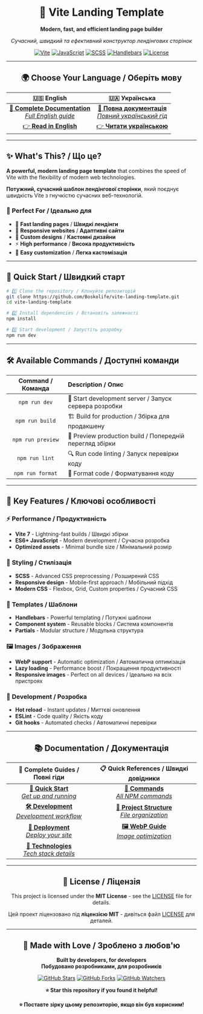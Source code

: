 <div align="center">

# 🚀 Vite Landing Template

**Modern, fast, and efficient landing page builder**

_Сучасний, швидкий та ефективний конструктор лендінгових сторінок_

[![Vite](https://img.shields.io/badge/Vite-646CFF?style=for-the-badge&logo=vite&logoColor=white)](https://vitejs.dev/)
[![JavaScript](https://img.shields.io/badge/JavaScript-F7DF1E?style=for-the-badge&logo=javascript&logoColor=black)](https://developer.mozilla.org/en-US/docs/Web/JavaScript)
[![SCSS](https://img.shields.io/badge/SCSS-CC6699?style=for-the-badge&logo=sass&logoColor=white)](https://sass-lang.com/)
[![Handlebars](https://img.shields.io/badge/Handlebars-F0772B?style=for-the-badge&logo=handlebarsdotjs&logoColor=white)](https://handlebarsjs.com/)
[![License](https://img.shields.io/badge/License-MIT-green?style=for-the-badge)](LICENSE)

</div>

---

<div align="center">

## 🌍 Choose Your Language / Оберіть мову

|                             🇺🇸 **English**                             |                           🇺🇦 **Українська**                            |
| :--------------------------------------------------------------------: | :--------------------------------------------------------------------: |
| [📖 **Complete Documentation**<br/>_Full English guide_](README_EN.md) | [📖 **Повна документація**<br/>_Повний український гід_](README_UA.md) |
|                 [👉 **Read in English**](README_EN.md)                 |               [👉 **Читати українською**](README_UA.md)                |

</div>

---

## ✨ What's This? / Що це?

**A powerful, modern landing page template** that combines the speed of Vite with the flexibility of modern web technologies.

**Потужний, сучасний шаблон лендінгової сторінки**, який поєднує швидкість Vite з гнучкістю сучасних веб-технологій.

### 🎯 Perfect For / Ідеально для

- 🚀 **Fast landing pages** / **Швидкі лендінги**
- 📱 **Responsive websites** / **Адаптивні сайти**
- 🎨 **Custom designs** / **Кастомні дизайни**
- ⚡ **High performance** / **Висока продуктивність**
- 🔧 **Easy customization** / **Легка кастомізація**

---

## 🚀 Quick Start / Швидкий старт

```bash
# 1️⃣ Clone the repository / Клонуйте репозиторій
git clone https://github.com/Boskolife/vite-landing-template.git
cd vite-landing-template

# 2️⃣ Install dependencies / Встановіть залежності
npm install

# 3️⃣ Start development / Запустіть розробку
npm run dev
```

---

## 🛠️ Available Commands / Доступні команди

| Command / Команда | Description / Опис                                       |
| :---------------: | :------------------------------------------------------- |
|   `npm run dev`   | 🚀 Start development server / Запуск сервера розробки    |
|  `npm run build`  | 🏗️ Build for production / Збірка для продакшену          |
| `npm run preview` | 👀 Preview production build / Попередній перегляд збірки |
|  `npm run lint`   | 🔍 Run code linting / Запуск перевірки коду              |
| `npm run format`  | 💅 Format code / Форматування коду                       |

---

## 🎨 Key Features / Ключові особливості

### ⚡ **Performance** / **Продуктивність**

- **Vite 7** - Lightning-fast builds / Швидкі збірки
- **ES6+ JavaScript** - Modern development / Сучасна розробка
- **Optimized assets** - Minimal bundle size / Мінімальний розмір

### 🎨 **Styling** / **Стилізація**

- **SCSS** - Advanced CSS preprocessing / Розширений CSS
- **Responsive design** - Mobile-first approach / Мобільний підхід
- **Modern CSS** - Flexbox, Grid, Custom properties / Сучасний CSS

### 📄 **Templates** / **Шаблони**

- **Handlebars** - Powerful templating / Потужні шаблони
- **Component system** - Reusable blocks / Система компонентів
- **Partials** - Modular structure / Модульна структура

### 🖼️ **Images** / **Зображення**

- **WebP support** - Automatic optimization / Автоматична оптимізація
- **Lazy loading** - Performance boost / Покращення продуктивності
- **Responsive images** - Perfect on all devices / Ідеально на всіх пристроях

### 🔧 **Development** / **Розробка**

- **Hot reload** - Instant updates / Миттєві оновлення
- **ESLint** - Code quality / Якість коду
- **Git hooks** - Automated checks / Автоматичні перевірки

---

<div align="center">

## 📚 Documentation / Документація

|                   📖 **Complete Guides** / **Повні гіди**                    |                    📋 **Quick References** / **Швидкі довідники**                     |
| :--------------------------------------------------------------------------: | :-----------------------------------------------------------------------------------: |
|  [**🚀 Quick Start**<br/>_Get up and running_](docs/guides/QUICK_START.md)   |              [**📝 Commands**<br/>_All NPM commands_](docs/COMMANDS.md)               |
| [**🛠️ Development**<br/>_Development workflow_](docs/guides/DEVELOPMENT.md)  | [**📁 Project Structure**<br/>_File organization_](docs/PROJECT_STRUCTURE_CENTRAL.md) |
|    [**🚀 Deployment**<br/>_Deploy your site_](docs/guides/DEPLOYMENT.md)     |           [**🖼️ WebP Guide**<br/>_Image optimization_](docs/WEBP_GUIDE.md)            |
|          [**🔧 Technologies**<br/>_Tech stack details_](docs/technologies/)           |
</div>

---

<div align="center">

## 📄 License / Ліцензія

This project is licensed under the **MIT License** - see the [LICENSE](LICENSE) file for details.

Цей проект ліцензовано під **ліцензією MIT** - дивіться файл [LICENSE](LICENSE) для деталей.

</div>

---

<div align="center">

## 💝 Made with Love / Зроблено з любов'ю

**Built by developers, for developers**  
**Побудовано розробниками, для розробників**

[![GitHub Stars](https://img.shields.io/github/stars/Boskolife/vite-landing-template?style=social)](https://github.com/Boskolife/vite-landing-template)
[![GitHub Forks](https://img.shields.io/github/forks/Boskolife/vite-landing-template?style=social)](https://github.com/Boskolife/vite-landing-template/fork)
[![GitHub Watchers](https://img.shields.io/github/watchers/Boskolife/vite-landing-template?style=social)](https://github.com/Boskolife/vite-landing-template)

**⭐ Star this repository if you found it helpful!**

**⭐ Поставте зірку цьому репозиторію, якщо він був корисним!**

</div>
